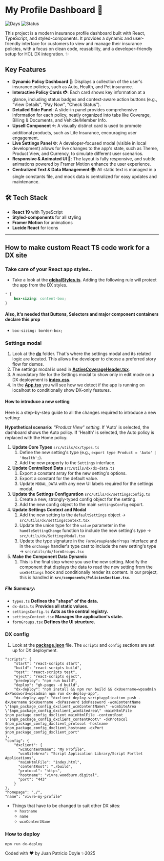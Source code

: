 # My Profile Dashboard 👤

![Days](https://img.shields.io/static/v1?label=Working-Days&message=1&color=blue)
![Status](https://img.shields.io/static/v1?label=Done-Status&message=100%&color=green)

This project is a modern insurance profile dashboard built with React, TypeScript, and styled-components. It provides a dynamic and user-friendly interface for customers to view and manage their insurance policies, with a focus on clean code, reusability, and a developer-friendly setup for HCL DX integration. ✨

## Key Features

-   **Dynamic Policy Dashboard 📄**: Displays a collection of the user's insurance policies, such as Auto, Health, and Pet insurance.
-   **Interactive Policy Cards 💳**: Each card shows key information at a glance, including status badges and context-aware action buttons (e.g., "View Details", "Pay Now", "Check Status").
-   **Detailed Side Panel**: A slide-in panel provides comprehensive information for each policy, neatly organized into tabs like Coverage, Billing & Documents, and Vehicle/Member Info.
-   **Upsell Component ⭐**: A visually distinct card is used to promote additional products, such as Life Insurance, encouraging user engagement.
-   **Live Settings Panel ⚙️**: A developer-focused modal (visible in local development) allows for live changes to the app's state, such as Theme, Product View, and Currency, to simulate different user scenarios.
-   **Responsive & Animated UI 📱**: The layout is fully responsive, and subtle animations powered by Framer Motion enhance the user experience.
-   **Centralized Text & Data Management 🌍**: All static text is managed in a single constants file, and mock data is centralized for easy updates and maintenance.

## 🛠️ Tech Stack

-   **React 19** with TypeScript
-   **Styled-components** for all styling
-   **Framer Motion** for animations
-   **Lucide React** for icons

---

## How to make custom React TS code work for a DX site

### Take care of your React app styles..

* Take a look at the **[globalStyles.ts](src/styles/globalStyles.ts)**. Adding the following rule will protect the app from the DX styles.

```css
* {
    box-sizing: content-box;
}
```

#### Also, it's needed that Buttons, Selectors and major component containers declare this prop

-   `box-sizing: border-box;`

### Settings modal

1.  Look at the **[dx](src/utils/dx)** folder. That's where the settings modal and its related logic are located. This allows the developer to choose a preferred story flow for demos.
2.  The settings modal is used in **[ActiveCoverageHeader.tsx](src/components/ActiveCoverageHeader.tsx)**.
3.  A mandatory file for the Settings modal to show only in edit mode on a DX deployment is **[index.css](src/index.css)**.
4.  In the **[App.tsx](src/App.tsx)** you will see how we detect if the app is running on localhost to conditionally show DX-only features.

#### How to introduce a new setting

Here is a step-by-step guide to all the changes required to introduce a new setting:

**Hypothetical scenario:** _"Product View" setting._ If 'Auto' is selected, the dashboard shows the Auto policy. If 'Health' is selected, the Auto policy is replaced with the Home policy.

1.  **Update Core Types** `src/utils/dx/types.ts`
    1.  Define the new setting's type (e.g., `export type Product = 'Auto' | 'Health';`).
    2.  Add the new property to the `Settings` interface.
2.  **Update Centralized Data** `src/utils/dx/dx-data.ts`
    1.  Export a constant array for the new setting's options.
    2.  Export a constant for the default value.
    3.  Update `MODAL_DATA` with any new UI labels required for the settings modal.
3.  **Update the Settings Configuration** `src/utils/dx/settingsConfig.ts`
    1.  Create a new, strongly-typed config object for the setting.
    2.  Add the new config object to the main `settingsConfig` export.
4.  **Update Settings Context and Modal**
    1.  Add the new setting to the `defaultSettings` object -> `src/utils/dx/settingsContext.tsx`
    2.  Update the union type for the `value` parameter in the `handleSettingChange` function to include the new setting's type -> `src/utils/dx/SettingsModal.tsx`
    3.  Update the type signature in the `FormGroupRenderProps` interface and in the `onChange` handler's type cast to include the new setting's type -> `src/utils/dx/formGroups.tsx`
5.  **Make the Component Data Dynamic**
    1.  This is the final step where you use the new setting. Modify the component that displays the data to read the new setting from the `useSettings` hook and conditionally render its content. In our project, this is handled in **`src/components/PoliciesSection.tsx`**.

##### File Summary:

* `types.ts` **Defines the "shape" of the data.**
* `dx-data.ts` **Provides all static values.**
* `settingsConfig.ts` **Acts as the central registry.**
* `settingsContext.tsx` **Manages the application's state.**
* `formGroups.tsx` **Defines the UI structure.**

### DX config

1.  Look at the **[package.json](package.json)** file. The `scripts` and `config` sections are set up for DX deployment.

```
"scripts": {
    "start": "react-scripts start",
    "build": "react-scripts build",
    "test": "react-scripts test",
    "eject": "react-scripts eject",
    "predeploy": "npm run build",
    "deploy": "gh-pages -d build",
    "dx-deploy": "npm install && npm run build && dxUsername=wpsadmin dxPassword=wpsadmin npm run dx-deploy-app",
    "dx-deploy-app": "dxclient deploy-scriptapplication push -dxUsername $dxUsername -dxPassword $dxPassword -wcmContentName \"$npm_package_config_dxclient_wcmContentName\" -wcmSiteArea \"$npm_package_config_dxclient_wcmSiteArea\" -mainHtmlFile $npm_package_config_dxclient_mainHtmlFile -contentRoot \"$npm_package_config_dxclient_contentRoot\" -dxProtocol $npm_package_config_dxclient_protocol -hostname $npm_package_config_dxclient_hostname -dxPort $npm_package_config_dxclient_port"
},
"config": {
    "dxclient": {
      "wcmContentName": "My Profile",
      "wcmSiteArea": "Script Application Library/Script Portlet Applications",
      "mainHtmlFile": "index.html",
      "contentRoot": "./build",
      "protocol": "https",
      "hostname": "vivre.woodburn.digital",
      "port": "443"
    }
},
"homepage": "./",
"name": "vivre-my-profile"
```

* Things that have to be changed to suit other DX sites:
    * `hostname`
    * `name`
    * `wcmContentName`

### How to deploy

`npm run dx-deploy`

Coded with ❤️ by Juan Patricio Doyle ✨2025